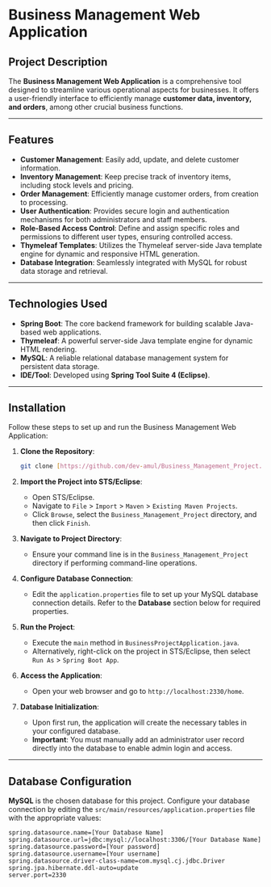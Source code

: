# Business Management Web Application

## Project Description
The **Business Management Web Application** is a comprehensive tool designed to streamline various operational aspects for businesses. It offers a user-friendly interface to efficiently manage **customer data, inventory, and orders**, among other crucial business functions.

---

## Features

* **Customer Management**: Easily add, update, and delete customer information.
* **Inventory Management**: Keep precise track of inventory items, including stock levels and pricing.
* **Order Management**: Efficiently manage customer orders, from creation to processing.
* **User Authentication**: Provides secure login and authentication mechanisms for both administrators and staff members.
* **Role-Based Access Control**: Define and assign specific roles and permissions to different user types, ensuring controlled access.
* **Thymeleaf Templates**: Utilizes the Thymeleaf server-side Java template engine for dynamic and responsive HTML generation.
* **Database Integration**: Seamlessly integrated with MySQL for robust data storage and retrieval.

---

## Technologies Used

* **Spring Boot**: The core backend framework for building scalable Java-based web applications.
* **Thymeleaf**: A powerful server-side Java template engine for dynamic HTML rendering.
* **MySQL**: A reliable relational database management system for persistent data storage.
* **IDE/Tool**: Developed using **Spring Tool Suite 4 (Eclipse)**.

---

## Installation

Follow these steps to set up and run the Business Management Web Application:

1.  **Clone the Repository**:
    ```bash
    git clone [https://github.com/dev-amul/Business_Management_Project.git](https://github.com/dev-amul/Business_Management_Project.git)
    ```

2.  **Import the Project into STS/Eclipse**:
    * Open STS/Eclipse.
    * Navigate to `File` > `Import` > `Maven` > `Existing Maven Projects`.
    * Click `Browse`, select the `Business_Management_Project` directory, and then click `Finish`.

3.  **Navigate to Project Directory**:
    * Ensure your command line is in the `Business_Management_Project` directory if performing command-line operations.

4.  **Configure Database Connection**:
    * Edit the `application.properties` file to set up your MySQL database connection details. Refer to the **Database** section below for required properties.

5.  **Run the Project**:
    * Execute the `main` method in `BusinessProjectApplication.java`.
    * Alternatively, right-click on the project in STS/Eclipse, then select `Run As` > `Spring Boot App`.

6.  **Access the Application**:
    * Open your web browser and go to `http://localhost:2330/home`.

7.  **Database Initialization**:
    * Upon first run, the application will create the necessary tables in your configured database.
    * **Important**: You must manually add an administrator user record directly into the database to enable admin login and access.

---

## Database Configuration

**MySQL** is the chosen database for this project. Configure your database connection by editing the `src/main/resources/application.properties` file with the appropriate values:

```properties
spring.datasource.name=[Your Database Name]
spring.datasource.url=jdbc:mysql://localhost:3306/[Your Database Name]
spring.datasource.password=[Your password]
spring.datasource.username=[Your username]
spring.datasource.driver-class-name=com.mysql.cj.jdbc.Driver
spring.jpa.hibernate.ddl-auto=update
server.port=2330